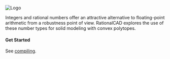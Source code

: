 ![Logo](http://freemancw.com/junk/rcad-logo-2.png)

Integers and rational numbers offer an attractive alternative to floating-point arithmetic from a robustness point of view. RationalCAD explores the use of these number types for solid modeling with convex polytopes.

#### Get Started ####

See [compiling]().
